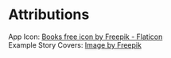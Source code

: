 # Attributions
App Icon: [Books free icon by Freepik - Flaticon](https://www.flaticon.com/free-icon/books_4890961)  
Example Story Covers: [Image by Freepik](https://www.freepik.com/free-vector/gradient-abstract-landscape-covers-collection_16133726.htm) 